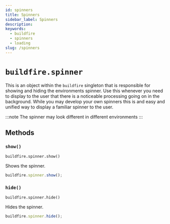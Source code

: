 ```yaml
---
id: spinners
title: Spinners
sidebar_label: Spinners
description:
keywords:
  - buildfire
  - spinners
  - loading
slug: /spinners
---
```


# `buildfire.spinner`

This is an object within the `buildfire` singleton that is responsible for showing and hiding the environments spinner. Use this whenever you need to display to the user that there is a noticeable processing going on in the background. While you may develop your own spinners this is and easy and unified way to display a familiar spinner to the user.

:::note
The spinner may look different in different environments
:::

## Methods

### `show()` <div class="label widget"></div>

`buildfire.spinner.show()`

Shows the spinner.

```javascript
buildfire.spinner.show();
```

### `hide()` <div class="label widget"></div>

`buildfire.spinner.hide()`

Hides the spinner.

```javascript
buildfire.spinner.hide();
```
